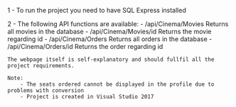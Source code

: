 1 - To run the project you need to have SQL Express installed

2 - The following API functions are available:
    - /api/Cinema/Movies    Returns all movies in the database
    - /api/Cinema/Movies/id     Returns the movie regarding id
    - /api/Cinema/Orders    Returns all orders in the database
    - /api/Cinema/Orders/id     Returns the order regarding id
    
    The webpage itself is self-explanatory and should fullfil all the project requirements.
    
    Note:
        - The seats ordered cannot be displayed in the profile due to problems with conversion
        - Project is created in Visual Studio 2017
